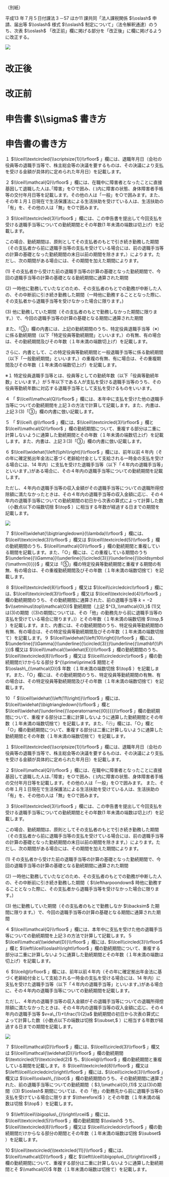 （別紙）

平成13 年７月５日付課法３－57 ほか11 課共同「法人課税関係 $\\oslash$ 申請、届出等 $\\oslash$ 様式 $\\oslash$ 制定について」（法令解釈通達）のうち、次表 $\\oslash$ 「改正前」欄に掲げる部分を「改正後」に欄に掲げるように改正する。

![](https://www.nta.go.jp/tmp/8b940db9-2053-419e-aa8c-58ee1bd73482/images/c61d0d243d2c40156fca2d8ebe3194c5d7e9b306e54727871e488446d4a01de8.jpg)

# 改正後

# 改正前

# 申告書 $\\sigma$ 書き方

# 申告書の書き方

１ $\\lceil\\textcircled{\\scriptsize{1}}\\rfloor$ 」欄には、退職年月日（会社の役員等の退職手当等で、株主総会等の決議を要するものは、その決議により支払を受ける金額が具体的に定められた年月日）を記載します。

２ $\\lceil\\mathcal{Q}\\rfloor$ 」欄には、在職中に障害者となったことに直接基因して退職した人は､｢障害」を○で囲み、( )内に障害の状態、身体障害者手帳等の交付年月日等を記載します。その他の人は「一般」を○で囲みます。また、その年１月１日現在で生活保護法による生活扶助を受けている人は、生活扶助の「有」を、その他の人は「無」を○で囲みます。

３ $\\lceil\\textcircled{3}\\rfloor$ 」欄には、この申告書を提出して今回支払を受ける退職手当等についての勤続期間とその年数(1 年未満の端数は切上げ）を記載します。

この場合、勤続期間は、原則としてその支払者のもとで引き続き勤務した期間（その支払者から前に退職手当等の支払を受けている場合には、前の退職手当等の計算の基礎となった勤続期間の末日以前の期間を除きます。）によります。ただし、次の期間がある場合には、その期間を加えた期間によります。

(1) その支払者から受けた前の退職手当等の計算の基礎となった勤続期間で、今回の退職手当等の計算の基礎となる勤続期間に通算された期間

(2) 一時他に勤務していたなどのため、その支払者のもとでの勤務が中断した人の、その中断前に引き続き勤務した期間（一時他に勤務することとなった際に、その支払者から退職手当等を受けなかった場合に限ります｡)

(3) 他に勤務していた期間（その支払者のもとで勤務しなかった期間に限ります。）で、今回の退職手当等の計算の基礎となる期間に通算された期間

また、「③」欄の内書には、上記の勤続期間のうち、特定役員退職手当等（※）に係る勤続期間（以下「特定役員等勤続期間」といいます。）の有無、有の場合は、その勤続期間及びその年数（１年未満の端数切上げ）を記載します。

さらに、内書として、この特定役員等勤続期間と一般退職手当等に係る勤続期間（以下「一般勤続期間」といいます。）の重複の有無、有に場合は、その重複期間及びその年数（１年未満の端数切上げ）を記載します。

※１ 特定役員退職手当等とは、役員等としての勤続年数（以下「役員等勤続年数」といいます。）が５年以下である人が支払を受ける退職手当等のうち、その役員等勤続年数に対応する退職手当等として支払を受けるものをいいます。

４ 「 $\\lceil\\mathcal{Q}\\rfloor$ 」欄には、本年中に支払を受けた他の退職手当等についての勤続期間を上記３の方法で計算して記載します。また、内書は、上記３(3)「③」欄の内書に倣い記載します。

５ 「 $\\lceil\ @\\rfloor$ 」欄には､ $\\lceil\\textcircled{3}\\rfloor$ 」欄と $\\lceil\\mathcal{Q}\\rfloor$ 」欄の勤続期間について、重複する部分は二重に計算しないように通算した勤続期間とその年数（１年未満の端数切上げ）を記載します。また、内書は、上記３(3)「③」欄の内書に倣い記載します。

６ $\\lceil\\widehat{\\left(\\phi\\right)}\\rfloor$ 」欄には、前年以前４年内（その年に確定拠出年金法に基づく老齢給付金として支給される一時金の支払を受ける場合には、14 年内）に支払を受けた退職手当等（以下「４年内の退職手当等」といいます｡)がある場合に、その４年内の退職手当等についての勤続期間を記載します。

ただし、４年内の退職手当等の収入金額がその退職手当等についての退職所得控除額に満たなかったときは、その４年内の退職手当等の収入金額に応じ、その４年内の退職手当等についての勤続期間の初日から次表の算式によって計算した数（小数点以下の端数切捨 $\\top$ ）に相当する年数が経過する日までの期間を記載します。

![](https://www.nta.go.jp/tmp/8b940db9-2053-419e-aa8c-58ee1bd73482/images/44b1f029f82f26834e0fe238f2de059ba5f91d4bbb45c1a117d45c05809a6d64.jpg)

７ $\\lceil\\widehat{\\bigtriangledown}(\\lambda)\\rfloor$ 」欄には､ $\\lceil\\textcircled{3}\\rfloor$ 」欄又は $\\lceil\\textcircled{5}\\rfloor$ 」欄の勤続期間のうち､ $\\lceil\\mathcal{O}\\rfloor$ 」欄の勤続期間と重複している期間を記載します。また、「○」欄には、この重複している期間のうち $\\underline{{\\Gamma}}\\underline{{\\circled{3}}}\\underline{{\\boldsymbol{\\mathrm{I}}}}$ 」欄又は「⑤」欄の特定役員等勤続期間と重複する期間の有無、有の場合は、その重複勤続期間及びその年数（１年未満の端数切捨て）を記載します。

８ $\\lceil\\textcircled{8}\\rfloor$ 」欄又は $\\lceil\\circledcirc\\rfloor$ 」欄には､ $\\lceil\\textcircled{3}\\rfloor$ 」欄又は $\\lceil\\textcircled{4}\\rfloor$ 」欄の勤続期間のうち、その勤続期間に通算された、前の退職手当等 $k=-2$ $v\\setminus\\top\\mathcal{O})$ 勤続期間（上記 $^{3,,\\mathcal{O},}$ (1)又は(3)の期間（(3)の期間については、その「他」の勤務先から前に退職手当等の支払を受けている場合に限ります｡)）とその年数（１年未満の端数切捨 $\\top,$ ）を記載します。また、内書には、その勤続期間のうち、特定役員等勤続期間の有無、有の場合は、その特定役員等勤続期間及びその年数（１年未満の端数切捨て）を記載します。９ $\\lceil\\widehat{\\left(10\\right)}\\rfloor$ 」欄には､ $\\underline{{\\Gamma}}\\underline{{\\circled{3}}}\\underline{{\\mathbf{\\Pi}}}$ 欄又は $\\lceil\\mathcal{\\widehat{E}})\\rfloor$ 」欄の勤続期間のうち､ $\\lceil\\textcircled{8}\\rfloor$ 」欄又は $\\lceil\\circledcirc\\rfloor$ 」欄の勤続期間だけからなる部分 $^{\\prime\\prime}$ 期間とそ $\\oslash\_{\\mathcal{D}}$ 年数（１年未満の端数切捨 $\\top$ ）を記載します。また、「○」欄には、その勤続期間のうち、特定役員等勤続期間の有無、有の場合は、その特定役員等勤続期間及びその年数（１年未満の端数切捨て）を記載します。

10 「 $\\lceil\\widehat{\\left(11\\right)}\\rfloor$ 」欄には､ $\\lceil\\widehat{\\bigtriangledown}\\rfloor$ 」欄と $\\lceil\\widehat{\\underline{{\\operatorname{(l0)}}}}\\rfloor$ 」欄の勤続期間について、重複する部分は二重に計算しないように通算した勤続期間とその年数（１年未満の端数切捨て）を記載します。また、「㋩」欄には、「○」欄と「○」欄の勤続期間について、重複する部分は二重に計算しないように通算した勤続期間とその年数（１年未満の端数切捨て）を記載します。

１ $\\lceil\\textcircled{\\scriptsize{1}}\\rfloor$ 」欄には、退職年月日（会社の役員等の退職手当等で、株主総会等の決議を要するものは、その決議により支払を受ける金額が具体的に定められた年月日）を記載します。

２ $\\lceil\\mathcal{Q}\\rfloor$ 」欄には、在職中に障害者となったことに直接基因して退職した人は､｢障害」を○で囲み、( )内に障害の状態、身体障害者手帳の交付年月日等を記載します。その他の人は「一般」を○で囲みます。 また、その年１月１日現在で生活保護法による生活扶助を受けている人は、生活扶助の「有」を、その他の人は「無」を○で囲みます。

３ $\\lceil\\textcircled{3}\\rfloor$ 」欄には、この申告書を提出して今回支払を受ける退職手当等についての勤続期間とその年数(1 年未満の端数は切上げ）を記載します。

この場合、勤続期間は、原則としてその支払者のもとで引き続き勤務した期間（その支払者から前に退職手当等の支払を受けている場合には、前の退職手当等の計算の基礎となった勤続期間の末日以前の期間を除きます。）によります。ただし、次の期間がある場合には、その期間を加えた期間によります。

(1) その支払者から受けた前の退職手当等の計算の基礎となった勤続期間で、今回の退職手当等の計算の基礎となる勤続期間に通算された期間

(2) 一時他に勤務していたなどのため、その支払者のもとでの勤務が中断した人の、その中断前に引き続き勤務した期間（ $\\leftharpoondown$ 時他に勤務することとなった際に、その支払者から退職手当等を受けなかった場合に限ります｡)

(3) 他に勤務していた期間（その支払者のもとで勤務しなか $\\backsim$ た期間に限ります。）で、今回の退職手当等の計算の基礎となる期間に通算された期間

４ $\\lceil\\mathcal{Q}\\rfloor$ 」欄には、本年中に支払を受けた他の退職手当等についての勤続期間を上記３の方法で計算して記載します。５ $\\lceil\\mathcal{\\widehat{D}}\\rfloor$ 」欄には､ $\\lceil\\circled{3}\\rfloor$ 」欄と $\\left\\lceil\\oslash\\right\\rfloor$ 」欄の勤続期間について、重複する部分は二重に計算しないように通算した勤続期間とその年数（１年未満の端数は切上げ）を記載します。

６ $\\lceil@\\rfloor$ 」欄には、前年以前４年内（その年に確定拠出年金法に基づく老齢給付金として支給される一時金の支払を受ける場合には、14 年内）に支払を受けた退職手当等（以下「４年内の退職手当等」といいます｡)がある場合に、その４年内の退職手当等についての勤続期間を記載します。

ただし、４年内の退職手当等の収入金額がその退職手当等についての退職所得控除額に満たなかったときは、その４年内の退職手当等の収入金額に応じ、その４年内の退職手当等 $v=a\_{1}+\\frac{1}{2}a$ 勤続期間の初日から次表の算式によって計算した数（小数点以下の端数は切捨 $\\subset,$ ）に相当する年数が経過する日までの期間を記載します。

![](https://www.nta.go.jp/tmp/8b940db9-2053-419e-aa8c-58ee1bd73482/images/61f86dce839c0145419d2a0673e5d3174072f3dd1de00ab59a6f8dc9751d886b.jpg)

７ $\\lceil\\mathcal{D}\\rfloor$ 」欄には､ $\\lceil\\circled{3}\\rfloor$ 」欄又は $\\lceil\\mathcal{\\widehat{D}}\\rfloor$ 」欄の勤続期間 $\\textcircled{1}\\textcircled{2}$ ち､ $\\lceil@\\rfloor$ 」欄の勤続期間と重複している期間を記載します。８ $\\lceil\\textcircled{8}\\rfloor$ 」欄又は $\\left\\lceil\\circledcirc\\right\\rfloor$ 」欄には､ $\\lceil\\circled{3}\\rfloor$ 」欄又は $\\lceil\\oslash\_{\\bot}$ 」欄の勤続期間のうち、その勤続期間に通算された、前の退職手当等についての勤続期間（ $3,\\mathcal{O},(1)$ 又は(3)の期間（(3) $\\oslash$ 期間については、その「他」の勤務先から前に退職手当等の支払を受けている場合に限ります $\\therefore)$ ）とその年数（１年未満の端数は切捨 $\\top$ ）を記載します。

９ $\\left\\lceil\\bigoplus\_{}\\right\\rceil$ 」欄には､ $\\lceil\\textcircled{5}\\rfloor$ 」欄の勤続期間 $\\oslash$ うち､ $\\lceil\\textcircled{8}\\rfloor$ 」欄又は $\\lceil\\circledcirc\\rfloor$ 」欄の勤続期間だけからなる部分の期間とその年数（１年未満の端数は切捨 $\\subset$ ）を記載します。

10 $\\lceil\\textcircled{\\textcircled{11}}\\rfloor$ 」欄には､ $\\lceil\\mathcal{D}\\rfloor$ 」欄と $\\left\\lceil\\bigoplus\_{}\\right\\rceil$ 」欄の勤続期間について、重複する部分は二重に計算しないように通算した勤続期間とそ $\\mathcal{O}$ 年数（１年未満の端数は切捨て）を記載します。